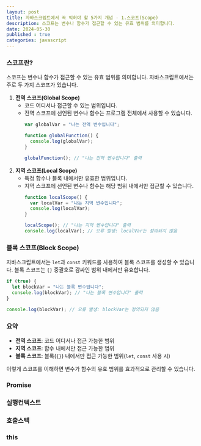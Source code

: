 ```yaml
---
layout: post
title: 자바스크립트에서 꼭 익혀야 할 5가지 개념 - 1.스코프(Scope)
description: 스코프는 변수나 함수가 접근할 수 있는 유효 범위를 의미합니다.
date: 2024-05-30
published : true
categories: javascript
---
```


### 스코프란?
스코프는 변수나 함수가 접근할 수 있는 유효 범위를 의미합니다. 자바스크립트에서는 주로 두 가지 스코프가 있습니다.
1. **전역 스코프(Global Scope)**
   - 코드 어디서나 접근할 수 있는 범위입니다.
   - 전역 스코프에 선언된 변수나 함수는 프로그램 전체에서 사용할 수 있습니다.
      ```js
      var globalVar = "나는 전역 변수입니다";

      function globalFunction() {
        console.log(globalVar);
      }

      globalFunction(); // "나는 전역 변수입니다" 출력
      ```
2. **지역 스코프(Local Scope)**
   - 특정 함수나 블록 내에서만 유효한 범위입니다.
   - 지역 스코프에 선언된 변수나 함수는 해당 범위 내에서만 접근할 수 있습니다.
      ```js
      function localScope() {
        var localVar = "나는 지역 변수입니다";
        console.log(localVar);
      }

      localScope(); // "나는 지역 변수입니다" 출력
      console.log(localVar); // 오류 발생: localVar는 정의되지 않음
      ```

### 블록 스코프(Block Scope)
자바스크립트에서는 `let`과 `const` 키워드를 사용하여 블록 스코프를 생성할 수 있습니다. 블록 스코프는 `{}` 중괄호로 감싸인 범위 내에서만 유효합니다.
```javascript
if (true) {
  let blockVar = "나는 블록 변수입니다";
  console.log(blockVar); // "나는 블록 변수입니다" 출력
}

console.log(blockVar); // 오류 발생: blockVar는 정의되지 않음
```

### 요약
- **전역 스코프**: 코드 어디서나 접근 가능한 범위
- **지역 스코프**: 함수 내에서만 접근 가능한 범위
- **블록 스코프**: 블록(`{}`) 내에서만 접근 가능한 범위(`let`, `const` 사용 시)

이렇게 스코프를 이해하면 변수가 함수의 유효 범위를 효과적으로 관리할 수 있습니다.

### Promise


### 실행컨텍스트


### 호출스택


### this

